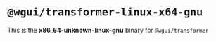 # `@wgui/transformer-linux-x64-gnu`

This is the **x86_64-unknown-linux-gnu** binary for `@wgui/transformer`

